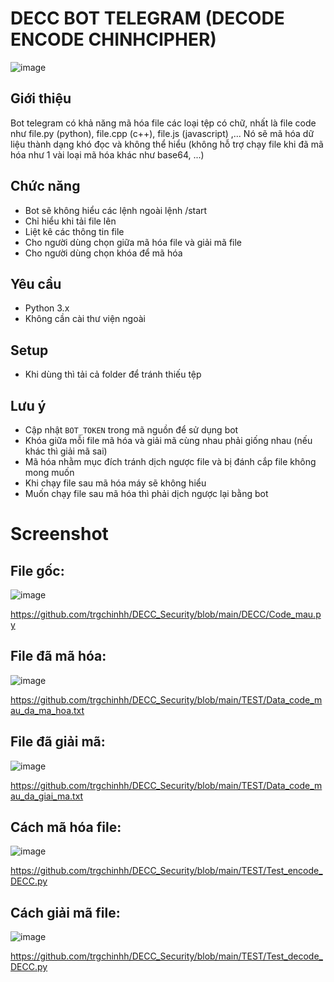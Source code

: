 # DECC BOT TELEGRAM (DECODE ENCODE CHINHCIPHER)

![image](https://github.com/user-attachments/assets/d05a895d-8da4-4527-bf50-e9f77d5bac5b)

## Giới thiệu
Bot telegram có khả năng mã hóa file các loại tệp có chữ, nhất là file code như file.py (python), file.cpp (c++), file.js (javascript) ,... Nó sẽ mã hóa dữ liệu thành dạng khó đọc và không thể hiểu (không hỗ trợ chạy file khi đã mã hóa như 1 vài loại mã hóa khác như base64, ...)

## Chức năng
- Bot sẽ không hiểu các lệnh ngoài lệnh /start
- Chỉ hiểu khi tải file lên 
- Liệt kê các thông tin file
- Cho người dùng chọn giữa mã hóa file và giải mã file
- Cho người dùng chọn khóa để mã hóa 

## Yêu cầu
- Python 3.x
- Không cần cài thư viện ngoài 

## Setup
- Khi dùng thì tải cả folder để tránh thiếu tệp 

## Lưu ý
- Cập nhật `BOT_TOKEN` trong mã nguồn để sử dụng bot
- Khóa giữa mỗi file mã hóa và giải mã cùng nhau phải giống nhau (nếu khác thì giải mã sai)
- Mã hóa nhằm mục đích tránh dịch ngược file và bị đánh cắp file không mong muốn 
- Khi chạy file sau mã hóa máy sẽ không hiểu 
- Muốn chạy file sau mã hóa thì phải dịch ngược lại bằng bot 

# Screenshot 

## File gốc:
![image](https://github.com/user-attachments/assets/6a30d8f3-4ec6-45b1-b7e9-5cf9661de2b7)

https://github.com/trgchinhh/DECC_Security/blob/main/DECC/Code_mau.py
## File đã mã hóa:
![image](https://github.com/user-attachments/assets/8371f384-8cb7-4143-8bde-a89828ccec76)

https://github.com/trgchinhh/DECC_Security/blob/main/TEST/Data_code_mau_da_ma_hoa.txt
## File đã giải mã:
![image](https://github.com/user-attachments/assets/d003f36e-4628-43cc-b585-5e976d07fdf4)

https://github.com/trgchinhh/DECC_Security/blob/main/TEST/Data_code_mau_da_giai_ma.txt
## Cách mã hóa file:
![image](https://github.com/user-attachments/assets/e10e6fff-2e31-4e48-9402-d43950a59d9e)

https://github.com/trgchinhh/DECC_Security/blob/main/TEST/Test_encode_DECC.py
## Cách giải mã file:
![image](https://github.com/user-attachments/assets/565e4d3c-5922-437f-9b91-22fee217585c)

https://github.com/trgchinhh/DECC_Security/blob/main/TEST/Test_decode_DECC.py





